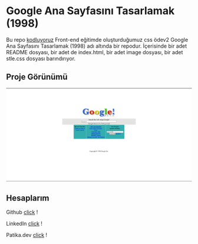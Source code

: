 # Google Ana Sayfasını Tasarlamak (1998)
Bu repo [kodluyoruz](https://kodluyoruz.org/) Front-end eğitimde oluşturduğumuz css ödev2 Google Ana Sayfasını Tasarlamak (1998) adı altında bir repodur. İçerisinde bir adet README dosyası, bir adet de index.html, bir adet image dosyası, bir adet stle.css dosyası barındırıyor.

## Proje Görünümü

![README](image/image.png)

## Hesaplarım
Github [click](https://github.com/Cemyasin) !

LinkedIn [click](https://www.linkedin.com/in/cem-yasin-uzum-268cyu/) !

Patika.dev [click](https://app.patika.dev/cemyasin) !
